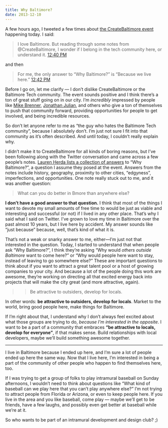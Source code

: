 ```yaml
---
title: Why Baltimore?
date: 2013-12-10
---
```

A few hours ago, I tweeted a few times about [the CreateBaltimore event](http://createbaltimore.org/) happening today. I said:

> I love Baltimore. But reading through some notes from @CreateBaltimore, I wonder if I belong in the tech community here, or understand it. [12:40 PM](https://twitter.com/rhodesjason/status/302834921783824385)

and then

> For me, the only answer to “Why Baltimore?” is “Because we live here.” [12:42 PM](https://twitter.com/rhodesjason/status/302835242362867712)

Before I go on, let me clarify — I don’t dislike CreateBaltimore or the Baltimore Tech community. The event sounds positive and I think there’s a ton of great stuff going on in our city. I’m _incredibly_ impressed by people like [Mike Brenner](http://twitter.com/MikeMakes), [Jonathan Julian](http://twitter.com/jonathanjulian), and others who give a ton of themselves to push that community forward, providing opportunities for people to get involved, and being incredible resources.

So don’t let anyone refer to me as “the guy who hates the Baltimore Tech community”, because I absolutely don’t. I’m just not sure I fit into that community as it’s often described. And until today, I couldn’t really explain why.

I didn’t make it to CreateBaltimore for all kinds of boring reasons, but I’ve been following along with the Twitter conversation and came across a few people’s notes. [Lauren Herda lists a collection of answers](http://t.co/sb82wkwO) to “Why Baltimore?”, a question I assume they posed at the event. Answers from the notes include history, geography, proximity to other cities, “edgyness”, imperfections, and opportunities. One note really stuck out to me, and it was another question: 

> What can you do better in Bmore than anywhere else?

**I don’t have a good answer to that question.** I think that most of the things I want to devote my small amounts of free time to would be just as viable and interesting and successful (or not) if I lived in any other place. That’s why I said what I said on Twitter. I’ve grown to love my time in Baltimore over the past almost 10 years, but I live here by accident. My answer sounds like “just because” because, well, that’s kind of what it is.

That’s not a weak or snarky answer to me, either—I’m just not that interested in the question. Today, I started to understand that when people ask “Why Baltimore?”, I think they’re asking “Why would _others outside Baltimore_ want to come here?” or “Why would people here want to stay, instead of leaving to go somewhere else?” These are important questions to think about if you want to attract a great talent pool or a host of growing companies to your city. And because a lot of the people doing this work are awesome, they’re working on directing all that excited energy back into projects that will make the city great (and more attractive, again).

> > Be attractive to outsiders, develop for locals.

In other words: **be attractive to outsiders, develop for locals**. Market to the world, bring good people here, make things for Baltimore.

If I’m right about that, I understand why I don’t always feel excited about what those groups are trying to do, _because I’m interested in the opposite_. I want to be a part of a community that embraces **“be attractive to locals, develop for everyone”**, if that makes sense. Build relationships with local developers, maybe we’ll build something awesome together. 

***

I live in Baltimore because I ended up here, and I’m sure a lot of people ended up here the same way. Now that I live here, I’m interested in being a part of the community of other people who happen to find themselves here, too. 

If I was trying to get a group of folks to play intramural baseball on Sunday afternoons, I wouldn’t need to think about questions like “What kind of baseball can we play here that you can’t play anywhere else?” I’m not trying to attract people from Florida or Arizona, or even to keep people here. If you live in the area and you like baseball, come play — maybe we’ll get to be friends, have a few laughs, and possibly even get better at baseball while we’re at it.

So who wants to be part of an intramural development and design club? ;)